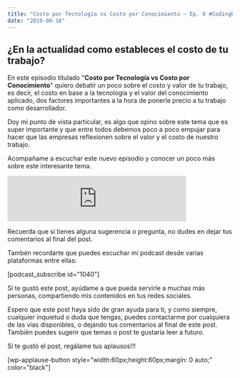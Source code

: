 ```yaml
---
title: "Costo por Tecnología vs Costo por Conocimiento – Ep. 6 #CodingRocks"
date: "2019-08-16"
---
```


## ¿En la actualidad como estableces el costo de tu trabajo? 

En este episodio titulado "**Costo por Tecnología vs Costo por Conocimiento**" quiero debatir un poco sobre el costo y valor de tu trabajo, es decir, el costo en base a la tecnología y el valor del conocimiento aplicado, dos factores importantes a la hora de ponerle precio a tu trabajo como desarrollador.

Doy mi punto de vista particular, es algo que opino sobre este tema que es super importante y que entre todos debemos poco a poco empujar para hacer que las empresas reflexionen sobre el valor y el costo de nuestro trabajo.

Acompañame a escuchar este nuevo episodio y conocer un poco más sobre este interesante tema.

<iframe src="https://anchor.fm/codingrocks/embed/episodes/Ep--6---Costo-por-Tecnologa-vs-Costo-por-Conocimiento-e4vufa" height="102px" width="400px" frameborder="0" scrolling="no"></iframe>

Recuerda que si tienes alguna sugerencia o pregunta, no dudes en dejar tus comentarios al final del post.

Tambén recordarte que puedes escuchar mi podcast desde varias plataformas entre ellas:

\[podcast\_subscribe id="1040"\]

Si te gustó este post, ayúdame a que pueda servirle a muchas más personas, compartiendo mis contenidos en tus redes sociales.

Espero que este post haya sido de gran ayuda para ti, y como siempre, cualquier inquietud o duda que tengas, puedes contactarme por cualquiera de las vías disponibles, o dejando tus comentarios al final de este post. También puedes sugerir que temas o post te gustaría leer a futuro.  

Si te gustó el post, regálame tus aplausos!!!

\[wp-applause-button style="width:60px;height:60px;margin: 0 auto;" color="black"\]
